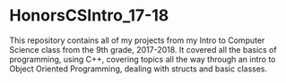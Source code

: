 # HonorsCSIntro_17-18
This repository contains all of my projects from my Intro to Computer Science class from the 9th grade, 2017-2018. It covered all the basics of programming, using C++, covering topics all the way through an intro to Object Oriented Programming, dealing with structs and basic classes.
